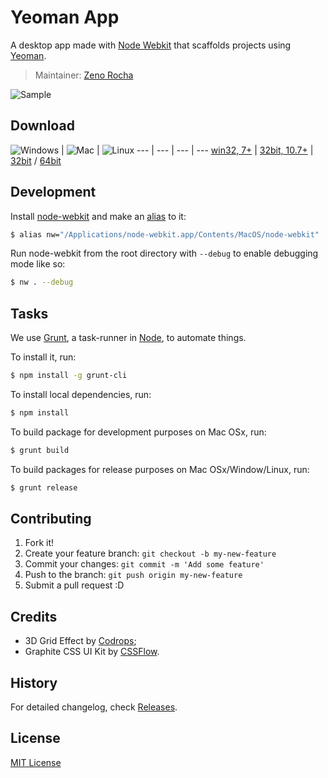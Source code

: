 # Yeoman App

<!-- [![Build Status](https://secure.travis-ci.org/yeoman/yeoman-app.png?branch=master)](https://travis-ci.org/yeoman/yeoman-app) [![NPM version](https://badge.fury.io/js/yeoman-app.png)](http://badge.fury.io/js/yeoman-app) [![Dependency Status](https://david-dm.org/yeoman/yeoman-app.png)](https://david-dm.org/yeoman/yeoman-app) -->

A desktop app made with [Node Webkit](https://github.com/rogerwang/node-webkit) that scaffolds projects using [Yeoman](https://github.com/yeoman/yeoman).

> Maintainer: [Zeno Rocha](https://github.com/zenorocha/)

![Sample](http://f.cl.ly/items/0I1t1S1e0v3s1u421y1X/Screen%20Shot%202014-03-29%20at%208.07.06%20PM.png)

## Download

![Windows](http://f.cl.ly/items/1H0O3m1s0c0Q3E302c0e/win.png) | ![Mac](http://f.cl.ly/items/303x3T0l1g40333z0H0x/mac.png) | ![Linux](http://f.cl.ly/items/3d1o293v402R1z0G2o3g/lin.png)
--- | --- | --- | ---
[win32, 7+](#) | [32bit, 10.7+](#) | [32bit](#) / [64bit](#)

## Development

Install [node-webkit](https://github.com/rogerwang/node-webkit) and make an [alias](https://github.com/rogerwang/node-webkit/wiki/How-to-run-apps) to it:

```sh
$ alias nw="/Applications/node-webkit.app/Contents/MacOS/node-webkit"
```

Run node-webkit from the root directory with `--debug` to enable debugging mode like so:

```sh
$ nw . --debug
```

## Tasks

We use [Grunt](http://gruntjs.com/), a task-runner in [Node](http://nodejs.org/), to automate things.

To install it, run:

```sh
$ npm install -g grunt-cli
```

To install local dependencies, run:

```sh
$ npm install
```

To build package for development purposes on Mac OSx, run:

```sh
$ grunt build
```

To build packages for release purposes on Mac OSx/Window/Linux, run:

```sh
$ grunt release
```

## Contributing

1. Fork it!
2. Create your feature branch: `git checkout -b my-new-feature`
3. Commit your changes: `git commit -m 'Add some feature'`
4. Push to the branch: `git push origin my-new-feature`
5. Submit a pull request :D

## Credits

* 3D Grid Effect by [Codrops](http://tympanus.net/codrops/2014/03/27/3d-grid-effect/);
* Graphite CSS UI Kit by [CSSFlow](http://www.cssflow.com/ui-kits/graphite).

## History

For detailed changelog, check [Releases](https://github.com/yeoman/yeoman-app/releases).

## License

[MIT License](http://opensource.org/licenses/mit-license.php)
